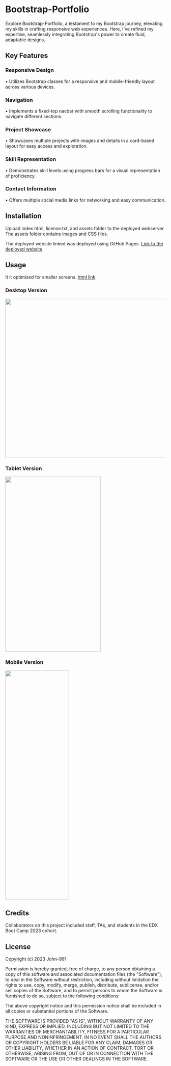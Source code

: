 # Bootstrap-Portfolio
Explore Bootstrap-Portfolio, a testament to my Bootstrap journey, elevating my skills in crafting responsive web experiences. 
Here, I've refined my expertise, seamlessly integrating Bootstrap's power to create fluid, adaptable designs. 

## Key Features

### Responsive Design 
• Utilizes Bootstrap classes for a responsive and mobile-friendly layout across various devices.

### Navigation 
• Implements a fixed-top navbar with smooth scrolling functionality to navigate different sections.

### Project Showcase
• Showcases multiple projects with images and details in a card-based layout for easy access and exploration.

### Skill Representation
• Demonstrates skill levels using progress bars for a visual representation of proficiency.

### Contact Information 
• Offers multiple social media links for networking and easy communication.

## Installation

Upload index.html, license.txt, and assets folder to the deployed webserver. The assets folder contains images and CSS files.

The deployed website linked was deployed using GitHub Pages.
[Link to the deployed website](https://john-991.github.io/CSS-Challenge-Professional-Portfolio/)

## Usage 

It it optimized for smaller screens.
[html link](index.html)

### Desktop Version
<img src="starter/images/Desktop.png" width="600" height="500">

### Tablet Version
<img src="starter/images/Tablet.png" width="300" height="550">

### Mobile Version
<img src="starter/images/Mobile.png" width="200" height="720">


## Credits

Collaborators on this project included staff, TAs, and students in the EDX Boot Camp 2023 cohort. 

## License

Copyright (c) 2023 John-991

Permission is hereby granted, free of charge, to any person obtaining a copy
of this software and associated documentation files (the "Software"), to deal
in the Software without restriction, including without limitation the rights
to use, copy, modify, merge, publish, distribute, sublicense, and/or sell
copies of the Software, and to permit persons to whom the Software is
furnished to do so, subject to the following conditions:

The above copyright notice and this permission notice shall be included in all
copies or substantial portions of the Software.

THE SOFTWARE IS PROVIDED "AS IS", WITHOUT WARRANTY OF ANY KIND, EXPRESS OR
IMPLIED, INCLUDING BUT NOT LIMITED TO THE WARRANTIES OF MERCHANTABILITY,
FITNESS FOR A PARTICULAR PURPOSE AND NONINFRINGEMENT. IN NO EVENT SHALL THE
AUTHORS OR COPYRIGHT HOLDERS BE LIABLE FOR ANY CLAIM, DAMAGES OR OTHER
LIABILITY, WHETHER IN AN ACTION OF CONTRACT, TORT OR OTHERWISE, ARISING FROM,
OUT OF OR IN CONNECTION WITH THE SOFTWARE OR THE USE OR OTHER DEALINGS IN THE
SOFTWARE.